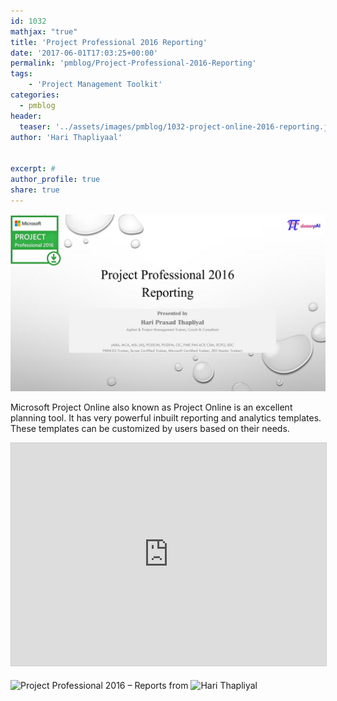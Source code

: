 ```yaml
---
id: 1032   
mathjax: "true"
title: 'Project Professional 2016 Reporting'
date: '2017-06-01T17:03:25+00:00'
permalink: 'pmblog/Project-Professional-2016-Reporting'
tags: 
    - 'Project Management Toolkit'
categories:
  - pmblog
header:
  teaser: '../assets/images/pmblog/1032-project-online-2016-reporting.jpg'
author: 'Hari Thapliyaal'


excerpt: #
author_profile: true
share: true
---
```

![](../assets/images/pmblog/1032-project-online-2016-reporting.jpg)   


Microsoft Project Online also known as Project Online is an excellent planning tool. It has very powerful inbuilt reporting and analytics templates. These templates can be customized by users based on their needs.

<iframe allowfullscreen="" frameborder="0" height="356" loading="lazy" marginheight="0" marginwidth="0" scrolling="no" src="https://www.slideshare.net/slideshow/embed_code/key/bnu8vSZdO6X81r" style="border:1px solid #CCC; border-width:1px; margin-bottom:5px; max-width: 100%;" title="Project Professional 2016 - Reports" width="700"> </iframe> 

![Project Professional 2016 – Reports](https://www.slideshare.net/HariThapliyal/project-professional-2016-reports-242470584)
from ![Hari Thapliyal](https://www.slideshare.net/HariThapliyal)